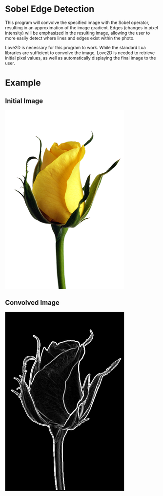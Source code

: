 # Sobel Edge Detection
This program will convolve the specified image with the Sobel operator, resulting in an approximation of the image gradient.
Edges (changes in pixel intensity) will be emphasized in the resulting image, allowing the user to more easily detect where lines and edges exist within the photo.

Love2D is necessary for this program to work. While the standard Lua libraries are sufficient to convolve the image, Love2D is needed to retrieve initial pixel values, as well as automatically displaying the final image to the user.


# Example
## Initial Image
![Image of Rose before convolution](https://github.com/jIdle/Edge-Detection/blob/master/Rose.png)
## Convolved Image
![Image of Rose after convolution](https://github.com/jIdle/Edge-Detection/blob/master/ConvolvedRose.png)
